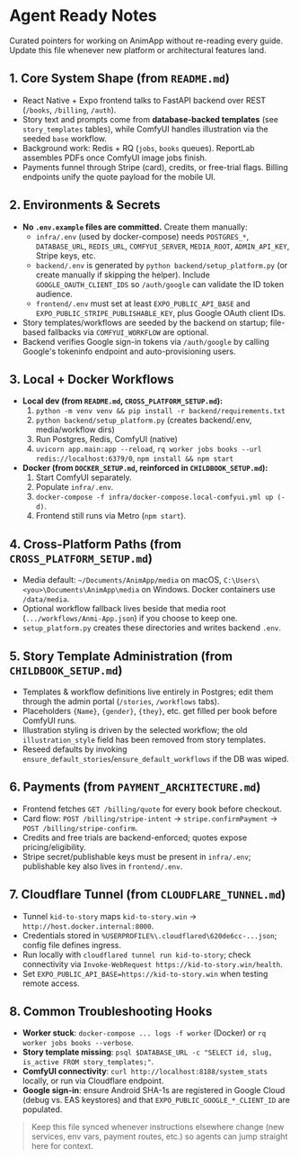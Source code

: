 # Agent Ready Notes

Curated pointers for working on AnimApp without re-reading every guide. Update this file whenever new platform or architectural features land.

## 1. Core System Shape (from `README.md`)
- React Native + Expo frontend talks to FastAPI backend over REST (`/books`, `/billing`, `/auth`).
- Story text and prompts come from **database-backed templates** (see `story_templates` tables), while ComfyUI handles illustration via the seeded `base` workflow.
- Background work: Redis + RQ (`jobs`, `books` queues). ReportLab assembles PDFs once ComfyUI image jobs finish.
- Payments funnel through Stripe (card), credits, or free-trial flags. Billing endpoints unify the quote payload for the mobile UI.

## 2. Environments & Secrets
- **No `.env.example` files are committed.** Create them manually:
  - `infra/.env` (used by docker-compose) needs `POSTGRES_*`, `DATABASE_URL`, `REDIS_URL`, `COMFYUI_SERVER`, `MEDIA_ROOT`, `ADMIN_API_KEY`, Stripe keys, etc.
  - `backend/.env` is generated by `python backend/setup_platform.py` (or create manually if skipping the helper). Include `GOOGLE_OAUTH_CLIENT_IDS` so `/auth/google` can validate the ID token audience.
  - `frontend/.env` must set at least `EXPO_PUBLIC_API_BASE` and `EXPO_PUBLIC_STRIPE_PUBLISHABLE_KEY`, plus Google OAuth client IDs.
- Story templates/workflows are seeded by the backend on startup; file-based fallbacks via `COMFYUI_WORKFLOW` are optional.
- Backend verifies Google sign-in tokens via `/auth/google` by calling Google's tokeninfo endpoint and auto-provisioning users.

## 3. Local + Docker Workflows
- **Local dev (from `README.md`, `CROSS_PLATFORM_SETUP.md`):**
  1. `python -m venv venv && pip install -r backend/requirements.txt`
  2. `python backend/setup_platform.py` (creates backend/.env, media/workflow dirs)
  3. Run Postgres, Redis, ComfyUI (native)
  4. `uvicorn app.main:app --reload`, `rq worker jobs books --url redis://localhost:6379/0`, `npm install && npm start`
- **Docker (from `DOCKER_SETUP.md`, reinforced in `CHILDBOOK_SETUP.md`):**
  1. Start ComfyUI separately.
  2. Populate `infra/.env`.
  3. `docker-compose -f infra/docker-compose.local-comfyui.yml up (-d)`.
  4. Frontend still runs via Metro (`npm start`).

## 4. Cross-Platform Paths (from `CROSS_PLATFORM_SETUP.md`)
- Media default: `~/Documents/AnimApp/media` on macOS, `C:\Users\<you>\Documents\AnimApp\media` on Windows. Docker containers use `/data/media`.
- Optional workflow fallback lives beside that media root (`.../workflows/Anmi-App.json`) if you choose to keep one.
- `setup_platform.py` creates these directories and writes backend `.env`.

## 5. Story Template Administration (from `CHILDBOOK_SETUP.md`)
- Templates & workflow definitions live entirely in Postgres; edit them through the admin portal (`/stories`, `/workflows` tabs).
- Placeholders `{Name}`, `{gender}`, `{they}`, etc. get filled per book before ComfyUI runs.
- Illustration styling is driven by the selected workflow; the old `illustration_style` field has been removed from story templates.
- Reseed defaults by invoking `ensure_default_stories`/`ensure_default_workflows` if the DB was wiped.

## 6. Payments (from `PAYMENT_ARCHITECTURE.md`)
- Frontend fetches `GET /billing/quote` for every book before checkout.
- Card flow: `POST /billing/stripe-intent` → `stripe.confirmPayment` → `POST /billing/stripe-confirm`.
- Credits and free trials are backend-enforced; quotes expose pricing/eligibility.
- Stripe secret/publishable keys must be present in `infra/.env`; publishable key also lives in `frontend/.env`.

## 7. Cloudflare Tunnel (from `CLOUDFLARE_TUNNEL.md`)
- Tunnel `kid-to-story` maps `kid-to-story.win` → `http://host.docker.internal:8000`.
- Credentials stored in `%USERPROFILE%\.cloudflared\620de6cc-...json`; config file defines ingress.
- Run locally with `cloudflared tunnel run kid-to-story`; check connectivity via `Invoke-WebRequest https://kid-to-story.win/health`.
- Set `EXPO_PUBLIC_API_BASE=https://kid-to-story.win` when testing remote access.

## 8. Common Troubleshooting Hooks
- **Worker stuck**: `docker-compose ... logs -f worker` (Docker) or `rq worker jobs books --verbose`.
- **Story template missing**: `psql $DATABASE_URL -c "SELECT id, slug, is_active FROM story_templates;"`.
- **ComfyUI connectivity**: `curl http://localhost:8188/system_stats` locally, or run via Cloudflare endpoint.
- **Google sign-in**: ensure Android SHA-1s are registered in Google Cloud (debug vs. EAS keystores) and that `EXPO_PUBLIC_GOOGLE_*_CLIENT_ID` are populated.

> Keep this file synced whenever instructions elsewhere change (new services, env vars, payment routes, etc.) so agents can jump straight here for context.
